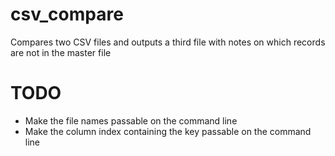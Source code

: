 # csv_compare
Compares two CSV files and outputs a third file with notes on which records are not in the master file

# TODO
* Make the file names passable on the command line
* Make the column index containing the key passable on the command line
